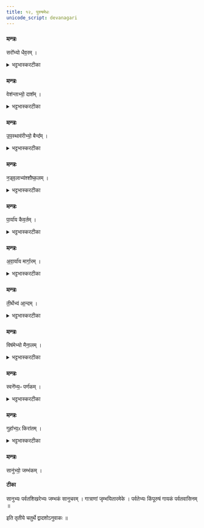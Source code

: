 ```yaml
---
title: १२, पुरुषमेधः
unicode_script: devanagari
---
```


###  मन्त्रः
सरो᳚भ्यो धैव॒रम् ।

<details><summary>भट्टभास्करटीका</summary>

1सरोभ्यो धैवरं उभयतो जलं बध्वा तितउना मत्स्यग्राहिणम् ।
</details>

###  मन्त्रः
वेश॑न्ताभ्यो॒ दाश᳚म् ।

<details><summary>भट्टभास्करटीका</summary>

वेशन्ताभ्यः अत्यल्पाद्भ्यः दाशं बळिशेन मत्स्यग्राहिणम् । नावाऽन्तः प्रविश्य मत्स्यग्राहिणमेके ।
</details>

###  मन्त्रः
उ॒प॒स्थाव॑रीभ्यो॒ बैन्द᳚म् ।

<details><summary>भट्टभास्करटीका</summary>

उपस्थावरीभ्यः तरुतीरादिपार्श्वोपस्थावरीभ्योऽद्भ्यः बैन्दं बिन्दं जालं तेन जीवतीति छान्दसोऽञ् । उडुबबिदले तरन् यो मत्स्यं गृह्णातीत्यन्ये ।
</details>

###  मन्त्रः
न॒ड्व॒लाभ्य॑श्शौष्क॒लम् ।

<details><summary>भट्टभास्करटीका</summary>

नड्वलाभ्यः नळसंयुतजलस्थिताभ्योऽद्भ्यः शौष्कलं बळिशजीवनं, महामत्स्यानुत्थाप्य ग्रहीतारमेके ।
</details>

###  मन्त्रः
पा॒र्या॑य कैव॒र्तम् ।

<details><summary>भट्टभास्करटीका</summary>

पार्याय परतीरप्रभवाय जलाय कैवर्तं कूले मत्स्यानां पुञ्जीकृत्य हन्तारम् ।
</details>

###  मन्त्रः
अ॒वा॒र्या॑य मार्गा॒रम् ।

<details><summary>भट्टभास्करटीका</summary>

अवार्याय अपरतीरप्रभवाय मार्गारं अन्तर्जले हस्ताभ्यां मत्स्यमार्गणशीलम् ।
</details>

###  मन्त्रः
ती॒र्थेभ्य॑ आ॒न्दम् ।

<details><summary>भट्टभास्करटीका</summary>

तीर्थेभ्यः अवतारेभ्यः आन्दं तीर्थे सामिषयन्त्रबन्धनेन मत्स्यग्राहिणम् । सेतुबन्धनेनेत्येके । अदि बन्धने, अन्देन जीवतीति आन्दः ।
</details>

###  मन्त्रः

विष॑मेभ्यो मैना॒लम् ।

<details><summary>भट्टभास्करटीका</summary>

विषमेभ्यः अतीर्थभूतेभ्यः जलपर्यन्तेभ्यः मैनालं जालजीविनम् । महानद्यां यन्त्रजीविनमेके ।
</details>

###  मन्त्रः
स्वने᳚भ्य॒ᳶ पर्ण॑कम् ।

<details><summary>भट्टभास्करटीका</summary>

स्वनेभ्यः सशब्दाभ्योऽद्भ्यः पर्णकं सविषं पर्णं जलस्योपरि स्थापयित्वा मत्स्यग्राहिणम् । स हि हस्तताडनसमुद्भूतशब्दसन्त्रासोत्थितान् गृह्णाति ।
</details>

###  मन्त्रः
गुहा᳚भ्य॒ᳵ किरा॑तम् ।

<details><summary>भट्टभास्करटीका</summary>

गुहाभ्यः गह्वरेभ्यः किरातं पर्वतगुहावासिनम् ।
</details>

###  मन्त्रः
सानु॑भ्यो॒ जम्भ॑कम् ।

#### टीका
सानुभ्यः पर्वतशिखरेभ्यः जम्भकं सानुचरम् । गात्राणां जृम्भयितारमेके । पर्वतेभ्यः किंपूरुषं गायकं पर्वतवासिनम् ॥  


इति तृतीये चतुर्थे द्वादशोऽनुवाकः ॥  

